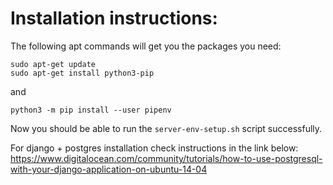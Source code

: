 #  Installation instructions:

The following apt commands will get you the packages you need:
```
sudo apt-get update
sudo apt-get install python3-pip
```
and 
```
python3 -m pip install --user pipenv
```
Now you should be able to run the `server-env-setup.sh` script successfully.

For django + postgres installation check instructions in the link below:
https://www.digitalocean.com/community/tutorials/how-to-use-postgresql-with-your-django-application-on-ubuntu-14-04

